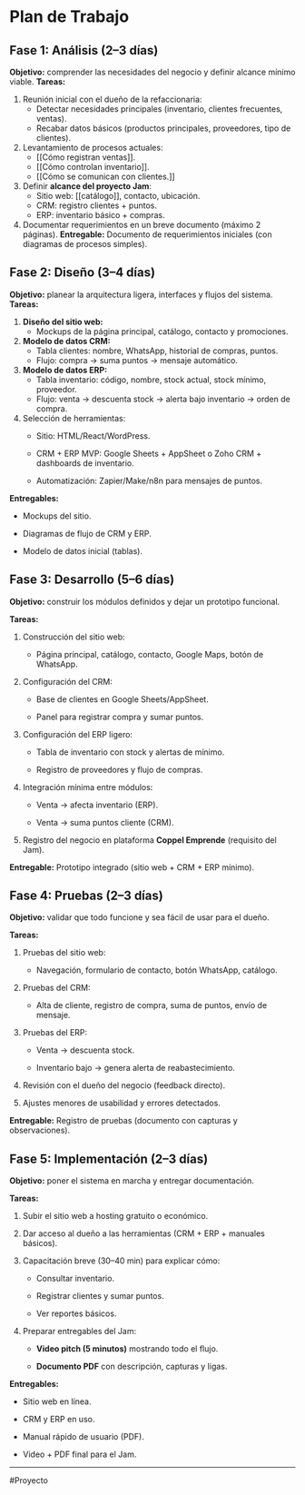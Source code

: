# Plan de Trabajo
## Fase 1: Análisis (2–3 días)
**Objetivo:** comprender las necesidades del negocio y definir alcance mínimo viable.
**Tareas:**
1. Reunión inicial con el dueño de la refaccionaria:
    - Detectar necesidades principales (inventario, clientes frecuentes, ventas).
    - Recabar datos básicos (productos principales, proveedores, tipo de clientes).
2. Levantamiento de procesos actuales:
    - [[Cómo registran ventas]].
    - [[Cómo controlan inventario]].
    - [[Cómo se comunican con clientes.]]
3. Definir **alcance del proyecto Jam**:
    - Sitio web: [[catálogo]], contacto, ubicación.
    - CRM: registro clientes + puntos.
    - ERP: inventario básico + compras.
4. Documentar requerimientos en un breve documento (máximo 2 páginas).
**Entregable:** Documento de requerimientos iniciales (con diagramas de procesos simples).
## Fase 2: Diseño (3–4 días)
**Objetivo:** planear la arquitectura ligera, interfaces y flujos del sistema.
**Tareas:**
1. **Diseño del sitio web:**
    - Mockups de la página principal, catálogo, contacto y promociones.
2. **Modelo de datos CRM:**
    - Tabla clientes: nombre, WhatsApp, historial de compras, puntos.
    - Flujo: compra → suma puntos → mensaje automático.
3. **Modelo de datos ERP:**
    - Tabla inventario: código, nombre, stock actual, stock mínimo, proveedor.
    - Flujo: venta → descuenta stock → alerta bajo inventario → orden de compra.
4. Selección de herramientas:
    - Sitio: HTML/React/WordPress.
        
    - CRM + ERP MVP: Google Sheets + AppSheet o Zoho CRM + dashboards de inventario.
        
    - Automatización: Zapier/Make/n8n para mensajes de puntos.
        

**Entregables:**

- Mockups del sitio.
    
- Diagramas de flujo de CRM y ERP.
    
- Modelo de datos inicial (tablas).
## **Fase 3: Desarrollo (5–6 días)**

**Objetivo:** construir los módulos definidos y dejar un prototipo funcional.

**Tareas:**

1. Construcción del sitio web:
    
    - Página principal, catálogo, contacto, Google Maps, botón de WhatsApp.
        
2. Configuración del CRM:
    
    - Base de clientes en Google Sheets/AppSheet.
        
    - Panel para registrar compra y sumar puntos.
        
3. Configuración del ERP ligero:
    
    - Tabla de inventario con stock y alertas de mínimo.
        
    - Registro de proveedores y flujo de compras.
        
4. Integración mínima entre módulos:
    
    - Venta → afecta inventario (ERP).
        
    - Venta → suma puntos cliente (CRM).
        
5. Registro del negocio en plataforma **Coppel Emprende** (requisito del Jam).
    

**Entregable:** Prototipo integrado (sitio web + CRM + ERP mínimo).
## **Fase 4: Pruebas (2–3 días)**

**Objetivo:** validar que todo funcione y sea fácil de usar para el dueño.

**Tareas:**

1. Pruebas del sitio web:
    
    - Navegación, formulario de contacto, botón WhatsApp, catálogo.
        
2. Pruebas del CRM:
    
    - Alta de cliente, registro de compra, suma de puntos, envío de mensaje.
        
3. Pruebas del ERP:
    
    - Venta → descuenta stock.
        
    - Inventario bajo → genera alerta de reabastecimiento.
        
4. Revisión con el dueño del negocio (feedback directo).
    
5. Ajustes menores de usabilidad y errores detectados.
    

**Entregable:** Registro de pruebas (documento con capturas y observaciones).
## **Fase 5: Implementación (2–3 días)**

**Objetivo:** poner el sistema en marcha y entregar documentación.

**Tareas:**

1. Subir el sitio web a hosting gratuito o económico.
    
2. Dar acceso al dueño a las herramientas (CRM + ERP + manuales básicos).
    
3. Capacitación breve (30–40 min) para explicar cómo:
    
    - Consultar inventario.
        
    - Registrar clientes y sumar puntos.
        
    - Ver reportes básicos.
        
4. Preparar entregables del Jam:
    
    - **Video pitch (5 minutos)** mostrando todo el flujo.
        
    - **Documento PDF** con descripción, capturas y ligas.
        

**Entregables:**

- Sitio web en línea.
    
- CRM y ERP en uso.
    
- Manual rápido de usuario (PDF).
    
- Video + PDF final para el Jam.
___
#Proyecto 